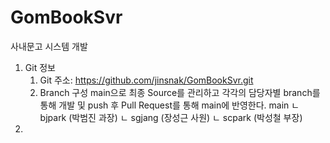 # GomBookSvr
사내문고 시스템 개발

1. Git 정보
   1) Git 주소: https://github.com/jinsnak/GomBookSvr.git
   2) Branch 구성
        main으로 최종 Source를 관리하고 각각의 담당자별 branch를 통해 개발 및 push 후 Pull Request를 통해 main에 반영한다.
        main
          ㄴ  bjpark (박범진 과장)
          ㄴ  sgjang (장성근 사원)
          ㄴ  scpark (박성철 부장)
2. 